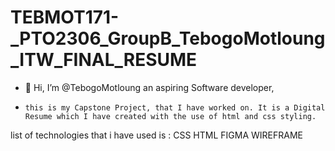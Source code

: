 ﻿# TEBMOT171-_PTO2306_GroupB_TebogoMotloung_ITW_FINAL_RESUME

- 👋 Hi, I’m @TebogoMotloung an aspiring Software developer,
-     this is my Capstone Project, that I have worked on. It is a Digital Resume which I have created with the use of html and css styling.
  
list of technologies that i have used is :
CSS
HTML
FIGMA
WIREFRAME
